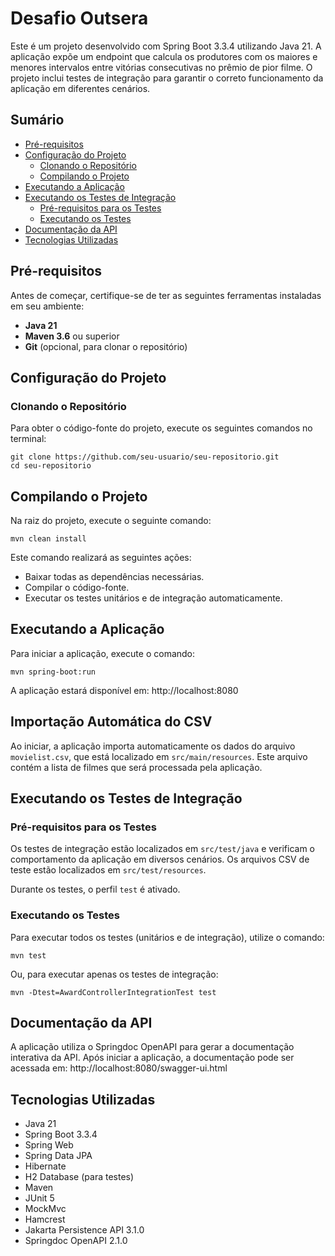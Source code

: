 # Desafio Outsera

Este é um projeto desenvolvido com Spring Boot 3.3.4 utilizando Java 21. A aplicação expõe um endpoint que calcula os produtores com os maiores e menores intervalos entre vitórias consecutivas no prêmio de pior filme. O projeto inclui testes de integração para garantir o correto funcionamento da aplicação em diferentes cenários.

## Sumário
- [Pré-requisitos](#pré-requisitos)
- [Configuração do Projeto](#configuração-do-projeto)
  - [Clonando o Repositório](#clonando-o-repositório)
  - [Compilando o Projeto](#compilando-o-projeto)
- [Executando a Aplicação](#executando-a-aplicação)
- [Executando os Testes de Integração](#executando-os-testes-de-integração)
  - [Pré-requisitos para os Testes](#pré-requisitos-para-os-testes)
  - [Executando os Testes](#executando-os-testes)
- [Documentação da API](#documentação-da-api)
- [Tecnologias Utilizadas](#tecnologias-utilizadas)

## Pré-requisitos

Antes de começar, certifique-se de ter as seguintes ferramentas instaladas em seu ambiente:

- **Java 21**
- **Maven 3.6** ou superior
- **Git** (opcional, para clonar o repositório)

## Configuração do Projeto

### Clonando o Repositório

Para obter o código-fonte do projeto, execute os seguintes comandos no terminal:

```
git clone https://github.com/seu-usuario/seu-repositorio.git
cd seu-repositorio
```

## Compilando o Projeto
Na raiz do projeto, execute o seguinte comando:
```
mvn clean install
```
Este comando realizará as seguintes ações:

- Baixar todas as dependências necessárias.
- Compilar o código-fonte.
- Executar os testes unitários e de integração automaticamente.

## Executando a Aplicação
Para iniciar a aplicação, execute o comando:
```
mvn spring-boot:run
```
A aplicação estará disponível em: http://localhost:8080

## Importação Automática do CSV
Ao iniciar, a aplicação importa automaticamente os dados do arquivo `movielist.csv`, que está localizado em `src/main/resources`. Este arquivo contém a lista de filmes que será processada pela aplicação. 

## Executando os Testes de Integração
### Pré-requisitos para os Testes
Os testes de integração estão localizados em `src/test/java` e verificam o comportamento da aplicação em diversos cenários. Os arquivos CSV de teste estão localizados em `src/test/resources`.

Durante os testes, o perfil `test` é ativado.

### Executando os Testes
Para executar todos os testes (unitários e de integração), utilize o comando:
```
mvn test
```
Ou, para executar apenas os testes de integração:
```
mvn -Dtest=AwardControllerIntegrationTest test
```
## Documentação da API
A aplicação utiliza o Springdoc OpenAPI para gerar a documentação interativa da API. Após iniciar a aplicação, a documentação pode ser acessada em:
http://localhost:8080/swagger-ui.html

## Tecnologias Utilizadas
- Java 21
- Spring Boot 3.3.4
- Spring Web
- Spring Data JPA
- Hibernate
- H2 Database (para testes)
- Maven
- JUnit 5
- MockMvc
- Hamcrest
- Jakarta Persistence API 3.1.0
- Springdoc OpenAPI 2.1.0
